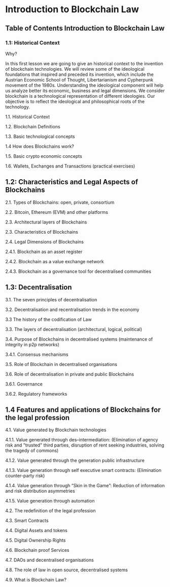 # Introduction to Blockchain Law

## Table of Contents Introduction to Blockchain Law

 ### 1.1: Historical Context
 
 Why?
 
In this first lesson we are going to give an historical context to the invention of blockchain technologies. 
We will review some of the ideological foundations that inspired and preceded its invention, which include the Austrian Economic School of Thought, Libertarianism and Cypherpunk movement of the 1980s. Understanding the ideological component will help us analyze better its economic, business and legal dimensions. We consider blockchain is a technological representation of different ideologies.
Our objective is to reflect the ideological and philosophical roots of the technology. 



1.1.	Historical Context 

1.2.	Blockchain Definitions 

1.3.	Basic technological concepts 

1.4     How does Blockchains work?

1.5.	Basic crypto economic concepts 

1.6.	Wallets, Exchanges and Transactions (practical exercises)



##  1.2: Characteristics and Legal Aspects of Blockchains

2.1.	Types of Blockchains: open, private, consortium

2.2.	Bitcoin, Ethereum (EVM) and other platforms

2.3.	Architectural layers of Blockchains 

2.3.	Characteristics of Blockchains 

2.4.	Legal Dimensions of Blockchains

  2.4.1.	Blockchain as an asset register 
  
  2.4.2.	Blockchain as a value exchange network 
  
  2.4.3.	Blockchain as a governance tool for decentralised communities



## 1.3: Decentralisation

3.1.	The seven principles of decentralisation

3.2.	Decentralisation and recentralisation trends in the economy

3.3     The history of the codification of Law

3.3.	The layers of decentralisation (architectural, logical, political)

3.4.	Purpose of Blockchains in decentralised systems (maintenance of integrity in p2p networks)

  3.4.1.	Consensus mechanisms 

3.5.	Role of Blockchain in decentralised organisations 

3.6.	Role of decentralisation in private and public Blockchains

  3.6.1.	Governance
  
  3.6.2.	Regulatory frameworks



## 1.4     Features and applications of Blockchains for the legal profession

4.1.	Value generated by Blockchain technologies 

  4.1.1.	Value generated through des–intermediation: (Elimination of agency risk and "trusted" third parties, disruption of rent seeking industries, solving the tragedy of commons)
  
  4.1.2.	Value generated through the generation public infrastructure
  
  4.1.3.	Value generation through self executive smart contracts: (Elimination counter-party risk)
  
  4.1.4.	Value generation through “Skin in the Game”: Reduction of information and risk distribution asymmetries
  
  4.1.5.	Value generation through automation
  
4.2.	The redefinition of the legal profession 

4.3.	Smart Contracts

4.4.	Digital Assets and tokens 

4.5.	Digital Ownership Rights

4.6.	Blockchain proof Services 

4.7.	DAOs and decentralised organisations

4.8.	The role of law in open source, decentralised systems

4.9.	What is Blockchain Law?


